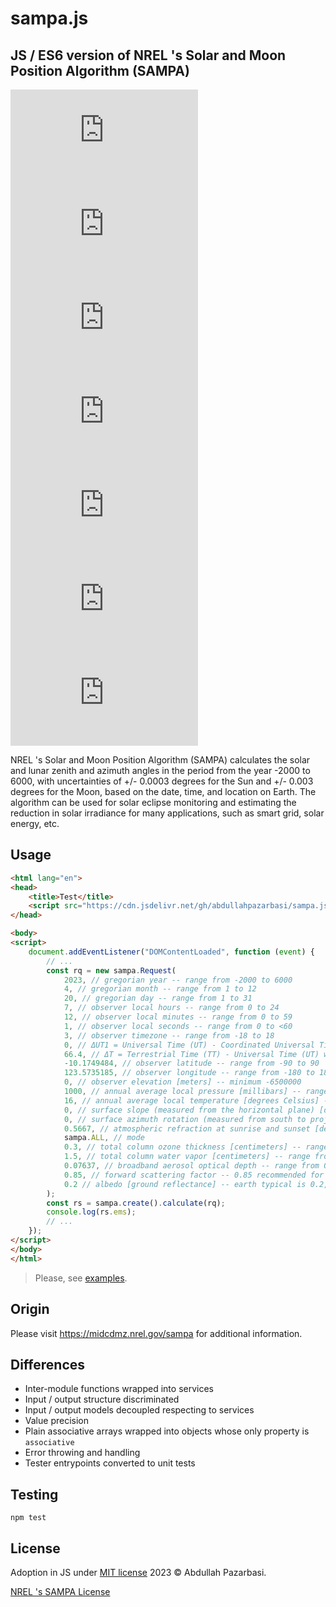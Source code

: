 # sampa.js

## JS / ES6 version of NREL 's Solar and Moon Position Algorithm (SAMPA)

![GitHub release (latest by date including pre-releases)](https://img.shields.io/github/v/release/abdullahpazarbasi/sampa.js?display_name=tag&include_prereleases)
![GitHub Release Date](https://img.shields.io/github/release-date/abdullahpazarbasi/sampa.js)
![GitHub top language](https://img.shields.io/github/languages/top/abdullahpazarbasi/sampa.js)
![GitHub file size in bytes](https://img.shields.io/github/size/abdullahpazarbasi/sampa.js/dist/sampa.min.js)
![GitHub](https://img.shields.io/github/license/abdullahpazarbasi/sampa.js)
![GitHub Repo stars](https://img.shields.io/github/stars/abdullahpazarbasi/sampa.js)
![GitHub watchers](https://img.shields.io/github/watchers/abdullahpazarbasi/sampa.js)

NREL 's Solar and Moon Position Algorithm (SAMPA) calculates the solar and lunar zenith and azimuth angles in the period from the year -2000 to 6000, with uncertainties of +/- 0.0003 degrees for the Sun and +/- 0.003 degrees for the Moon, based on the date, time, and location on Earth. The algorithm can be used for solar eclipse monitoring and estimating the reduction in solar irradiance for many applications, such as smart grid, solar energy, etc.

## Usage

```html
<html lang="en">
<head>
    <title>Test</title>
    <script src="https://cdn.jsdelivr.net/gh/abdullahpazarbasi/sampa.js@1.0.0/dist/sampa.min.js"></script>
</head>

<body>
<script>
    document.addEventListener("DOMContentLoaded", function (event) {
        // ...
        const rq = new sampa.Request(
            2023, // gregorian year -- range from -2000 to 6000
            4, // gregorian month -- range from 1 to 12
            20, // gregorian day -- range from 1 to 31
            7, // observer local hours -- range from 0 to 24
            12, // observer local minutes -- range from 0 to 59
            1, // observer local seconds -- range from 0 to <60
            3, // observer timezone -- range from -18 to 18
            0, // ΔUT1 = Universal Time (UT) - Coordinated Universal Time (UTC) [seconds] -- range from >-1 to <1
            66.4, // ΔT = Terrestrial Time (TT) - Universal Time (UT) where ΔT = 32.184 + (TAI-UTC) - DUT1 [seconds] -- range from -8000 to 8000
            -10.1749484, // observer latitude -- range from -90 to 90
            123.5735185, // observer longitude -- range from -180 to 180
            0, // observer elevation [meters] -- minimum -6500000
            1000, // annual average local pressure [millibars] -- range from 0 to 5000
            16, // annual average local temperature [degrees Celsius] -- range from >-273 to 6000
            0, // surface slope (measured from the horizontal plane) [degrees] -- range from -360 to 360
            0, // surface azimuth rotation (measured from south to projection of surface normal on horizontal plane, negative east) [degrees] -- range from -360 to 360
            0.5667, // atmospheric refraction at sunrise and sunset [degrees] -- range from -5 to 5
            sampa.ALL, // mode
            0.3, // total column ozone thickness [centimeters] -- range from 0.05 to 0.4
            1.5, // total column water vapor [centimeters] -- range from 0.01 to 6.5
            0.07637, // broadband aerosol optical depth -- range from 0.02 to 0.5
            0.85, // forward scattering factor -- 0.85 recommended for rural aerosols
            0.2 // albedo [ground reflectance] -- earth typical is 0.2, snow 0.9, vegetation 0.25
        );
        const rs = sampa.create().calculate(rq);
        console.log(rs.ems);
        // ...
    });
</script>
</body>
</html>
```

> Please, see [examples](/examples).

## Origin

Please visit https://midcdmz.nrel.gov/sampa for additional information.

## Differences

- Inter-module functions wrapped into services
- Input / output structure discriminated
- Input / output models decoupled respecting to services
- Value precision
- Plain associative arrays wrapped into objects whose only property is `associative`
- Error throwing and handling
- Tester entrypoints converted to unit tests

## Testing

```shell
npm test
```

## License

Adoption in JS under [MIT license](/LICENSE) 2023 © Abdullah Pazarbasi.

[NREL 's SAMPA License](https://midcdmz.nrel.gov/sampa/#license)
